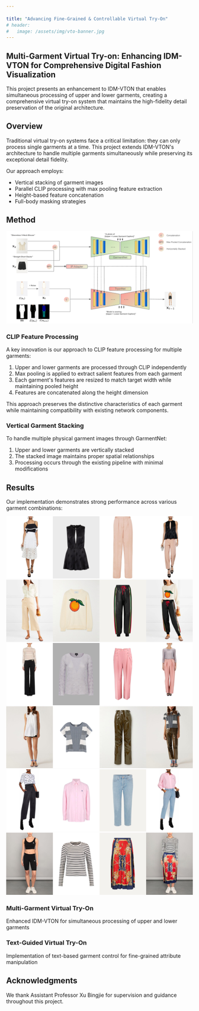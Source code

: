 ```yaml
---

title: "Advancing Fine-Grained & Controllable Virtual Try-On"
# header:
#   image: /assets/img/vto-banner.jpg
---
```


## Multi-Garment Virtual Try-on: Enhancing IDM-VTON for Comprehensive Digital Fashion Visualization

This project presents an enhancement to IDM-VTON that enables simultaneous processing of upper and lower garments, creating a comprehensive virtual try-on system that maintains the high-fidelity detail preservation of the original architecture.

## Overview

Traditional virtual try-on systems face a critical limitation: they can only process single garments at a time. This project extends IDM-VTON's architecture to handle multiple garments simultaneously while preserving its exceptional detail fidelity.

Our approach employs:
- Vertical stacking of garment images
- Parallel CLIP processing with max pooling feature extraction
- Height-based feature concatenation
- Full-body masking strategies

## Method

![Architecture Overview](assets/images/multigarment_architecture.png)

### CLIP Feature Processing

A key innovation is our approach to CLIP feature processing for multiple garments:

1. Upper and lower garments are processed through CLIP independently
2. Max pooling is applied to extract salient features from each garment
3. Each garment's features are resized to match target width while maintaining pooled height
4. Features are concatenated along the height dimension

This approach preserves the distinctive characteristics of each garment while maintaining compatibility with existing network components.

### Vertical Garment Stacking

To handle multiple physical garment images through GarmentNet:

1. Upper and lower garments are vertically stacked
2. The stacked image maintains proper spatial relationships
3. Processing occurs through the existing pipeline with minimal modifications

## Results

Our implementation demonstrates strong performance across various garment combinations:

![Results Gallery](assets/images/multigarment_demo_image_1.jpg)
![Results Gallery](assets/images/multigarment_demo_image_2.jpg)
![Results Gallery](assets/images/multigarment_demo_image_3.jpg)
![Results Gallery](assets/images/multigarment_demo_image_4.jpg)
![Results Gallery](assets/images/multigarment_demo_image_5.jpg)
![Results Gallery](assets/images/multigarment_demo_image_6.jpg)

### Multi-Garment Virtual Try-On
Enhanced IDM-VTON for simultaneous processing of upper and lower garments

### Text-Guided Virtual Try-On
Implementation of text-based garment control for fine-grained attribute manipulation

## Acknowledgments

We thank Assistant Professor Xu Bingjie for supervision and guidance throughout this project.
